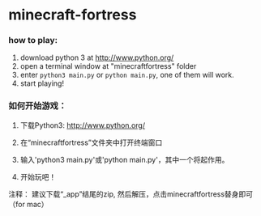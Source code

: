 # minecraft-fortress

### how to play:
1. download python 3 at http://www.python.org/
2. open a terminal window at "minecraftfortress" folder
3. enter `python3 main.py` or `python main.py`, one of them will work.
4. start playing!

### 如何开始游戏：

1. 下载Python3: http://www.python.org/

2. 在“minecraftfortress”文件夹中打开终端窗口

3. 输入'python3 main.py'或'python main.py'，其中一个将起作用。

4. 开始玩吧！


注释： 建议下载“_app”结尾的zip, 然后解压，点击minecraftfortress替身即可（for mac）
